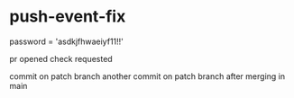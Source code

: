 


# push-event-fix

password = 'asdkjfhwaeiyf11!!'

pr opened
check requested


commit on patch branch
another commit on patch branch after merging in main
